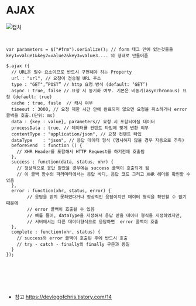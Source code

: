 # AJAX

![캡처](https://user-images.githubusercontent.com/45511964/138813567-e609efc9-fda2-4141-970c-1cc3479fd731.PNG)
<pre>
<code>

var parameters = $("#frm").serialize(); // form 태그 안에 있는것들을 key1=value1&key2=value2&key3=value3.... 의 형태로 만들어줌

$.ajax ({
  // URL은 필수 요소이므로 반드시 구현해야 하는 Property
  url : "url", // 요청이 전송될 URL 주소
  type : "GET",”POST” // http 요청 방식 (default: ‘GET’)
  async : true, false // 요청 시 동기화 여부. 기본은 비동기(asynchronous) 요청 (default: true)
  cache : true, fasle  // 캐시 여부
  timeout : 3000, // 요청 제한 시간 안에 완료되지 않으면 요청을 취소하거나 error 콜백을 호출.(단위: ms)
  data : {key : value}, parameters// 요청 시 포함되어질 데이터
  processData : true, // 데이터를 컨텐트 타입에 맞게 변환 여부
  contentType : "application/json", // 요청 컨텐트 타입 
  dataType    : "json", // 응답 데이터 형식 (명시하지 않을 경우 자동으로 추측)
  beforeSend  : function () {
    // XHR Header를 포함해서 HTTP Request를 하기전에 호출됨
  },
  success : function(data, status, xhr) {
    // 정상적으로 응답 받았을 경우에는 success 콜백이 호출되게 됨
    // 이 콜백 함수의 파라미터에서는 응답 바디, 응답 코드 그리고 XHR 헤더를 확인할 수 있음
  },
  error : function(xhr, status, error) {
        // 응답을 받지 못하였다거나 정상적인 응답이지만 데이터 형식을 확인할 수 없기 때문에 
        // error 콜백이 호출될 수 있음
        // 예를 들어, dataType을 지정해서 응답 받을 데이터 형식을 지정하였지만,
        // 서버에서는 다른 데이터형식으로 응답하면  error 콜백이 호출
  },
  complete : function(xhr, status) {
    // success와 error 콜백이 호출된 후에 반드시 호출
    // try - catch - finally의 finally 구문과 동일
  }
});

<form name="frm" id="frm" onsubmit="return false;" method="get">

</form>
</code>
</pre>

* 참고
<https://devlogofchris.tistory.com/14>
<br>
<https://velog.io/@surim014/AJAX%EB%9E%80-%EB%AC%B4%EC%97%87%EC%9D%B8%EA%B0%80>
